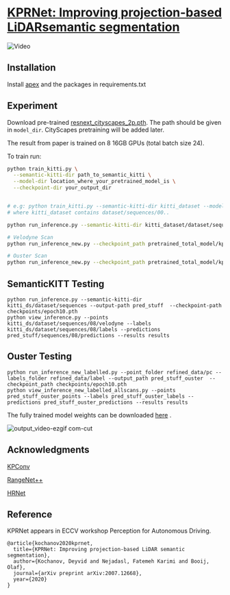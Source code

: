 # [KPRNet: Improving projection-based LiDARsemantic segmentation](https://arxiv.org/pdf/2007.12668.pdf)

![Video](kprnet.gif)

## Installation

Install [apex](https://github.com/NVIDIA/apex) and the packages in requirements.txt

## Experiment 

Download pre-trained [resnext_cityscapes_2p.pth](https://drive.google.com/file/d/1aioKjoxcrfqUtkWQgbo64w8YoLcVAW2Z/view?usp=sharing). The path should be given in `model_dir`.  CityScapes pretraining will be added later.

The result from paper is trained on 8 16GB GPUs (total batch size 24).

To train run:

```bash
python train_kitti.py \
  --semantic-kitti-dir path_to_semantic_kitti \
  --model-dir location_where_your_pretrained_model_is \
  --checkpoint-dir your_output_dir


# e.g: python train_kitti.py --semantic-kitti-dir kitti_dataset --model-dir pretrained_model  --checkpoint-dir output_kitti
# where kitti_dataset contains dataset/sequences/00..
```

```bash
python run_inference.py --semantic-kitti-dir kitti_dataset/dataset/sequences --output-path pred_stuff  --checkpoint-path pretrained_total_model/kpr_trained.pth
```

```bash
# Velodyne Scan
python run_inference_new.py --checkpoint_path pretrained_total_model/kpr_trained.pth --point_folder data --output_path points_segment --W 2048 --H 64 --fov_up 2.0 --fov_down -24.9 --ring_major --visualize --inverted_depth

# Ouster Scan
python run_inference_new.py --checkpoint_path pretrained_total_model/kpr_trained.pth --point_folder data --output_path points_segment --W 1024 --H 64 --fov_up 44.07 --fov_down -45.73  --visualize --inverted_depth
```



## SemanticKITT Testing

```code
python run_inference.py --semantic-kitti-dir kitti_ds/dataset/sequences --output-path pred_stuff  --checkpoint-path checkpoints/epoch10.pth
python view_inference.py --points kitti_ds/dataset/sequences/08/velodyne --labels kitti_ds/dataset/sequences/08/labels --predictions pred_stuff/sequences/08/predictions --results results
```



## Ouster Testing

```code
python run_inference_new_labelled.py --point_folder refined_data/pc --labels_folder refined_data/label --output_path pred_stuff_ouster  --checkpoint_path checkpoints/epoch10.pth
python view_inference_new_labelled_allscans.py --points pred_stuff_ouster_points --labels pred_stuff_ouster_labels --predictions pred_stuff_ouster_predictions --results results
```

The fully trained model weights can be downloaded [here](https://drive.google.com/file/d/11mUMdFPNT-05lC54Ru_2OwdwqTPV4jrW/view?usp=sharing) .


![output_video-ezgif com-cut](https://github.com/user-attachments/assets/d80eb03a-e5b7-4a3f-b142-c3aaabe7c699)



## Acknowledgments
[KPConv](https://github.com/HuguesTHOMAS/KPConv-PyTorch) 

[RangeNet++](https://github.com/PRBonn/lidar-bonnetal) 

[HRNet](https://github.com/HRNet)

## Reference

KPRNet appears in ECCV workshop Perception for Autonomous Driving.

```
@article{kochanov2020kprnet,
  title={KPRNet: Improving projection-based LiDAR semantic segmentation},
  author={Kochanov, Deyvid and Nejadasl, Fatemeh Karimi and Booij, Olaf},
  journal={arXiv preprint arXiv:2007.12668},
  year={2020}
}
```
